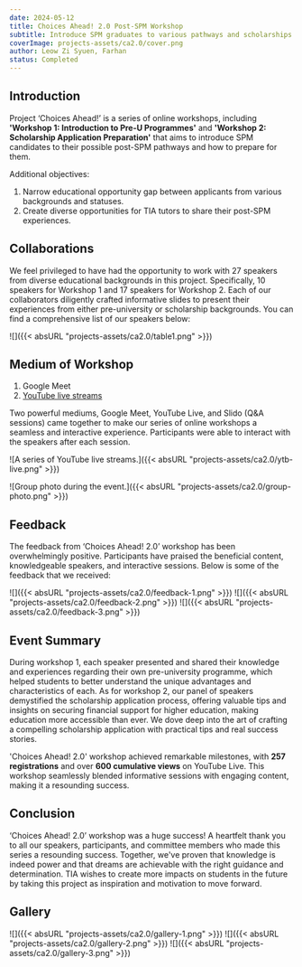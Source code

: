 ```yaml
---
date: 2024-05-12
title: Choices Ahead! 2.0 Post-SPM Workshop
subtitle: Introduce SPM graduates to various pathways and scholarships available in Malaysia.
coverImage: projects-assets/ca2.0/cover.png
author: Leow Zi Syuen, Farhan
status: Completed
---
```


## Introduction

Project ‘Choices Ahead!’ is a series of online workshops, including **'Workshop 1: Introduction to Pre-U Programmes'**
and **'Workshop 2: Scholarship Application Preparation'** that aims to introduce SPM candidates to their possible
post-SPM pathways and how to prepare for them.

Additional objectives:

1. Narrow educational opportunity gap between applicants from various backgrounds and statuses.
2. Create diverse opportunities for TIA tutors to share their post-SPM experiences.

## Collaborations

We feel privileged to have had the opportunity to work with 27 speakers from diverse educational backgrounds in this 
project. Specifically, 10 speakers for Workshop 1 and 17 speakers for Workshop 2. Each of our collaborators diligently 
crafted informative slides to present their experiences from either pre-university or scholarship backgrounds. You can 
find a comprehensive list of our speakers below:

![]({{< absURL "projects-assets/ca2.0/table1.png" >}})

## Medium of Workshop

1. Google Meet
2. [YouTube live streams](https://youtube.com/@tutorsinactionmalaysia?feature=shared)

Two powerful mediums, Google Meet, YouTube Live, and Slido (Q&A sessions) came together to make our series of online
workshops a seamless and interactive experience. Participants were able to interact with the speakers after each
session.

![A series of YouTube live streams.]({{< absURL "projects-assets/ca2.0/ytb-live.png" >}})

![Group photo during the event.]({{< absURL "projects-assets/ca2.0/group-photo.png" >}})

## Feedback

The feedback from ‘Choices Ahead! 2.0’ workshop has been overwhelmingly positive. Participants have praised the 
beneficial content, knowledgeable speakers, and interactive sessions. Below is some of the feedback that we received:

![]({{< absURL "projects-assets/ca2.0/feedback-1.png" >}})
![]({{< absURL "projects-assets/ca2.0/feedback-2.png" >}})
![]({{< absURL "projects-assets/ca2.0/feedback-3.png" >}})

## Event Summary

During workshop 1, each speaker presented and shared their knowledge and experiences regarding their own pre-university
programme, which helped students to better understand the unique advantages and characteristics of each. As for workshop
2, our panel of speakers demystified the scholarship application process, offering valuable tips and insights on
securing financial support for higher education, making education more accessible than ever. We dove deep into the art
of crafting a compelling scholarship application with practical tips and real success stories.

'Choices Ahead! 2.0' workshop achieved remarkable milestones, with **257 registrations** and over **600 cumulative
views** on YouTube Live. This workshop seamlessly blended informative sessions with engaging content, making it a 
resounding success.

## Conclusion

‘Choices Ahead! 2.0’ workshop was a huge success! A heartfelt thank you to all our speakers, participants, and committee
members who made this series a resounding success. Together, we've proven that knowledge is indeed power and that dreams
are achievable with the right guidance and determination. TIA wishes to create more impacts on students in the future by
taking this project as inspiration and motivation to move forward.

## Gallery

![]({{< absURL "projects-assets/ca2.0/gallery-1.png" >}})
![]({{< absURL "projects-assets/ca2.0/gallery-2.png" >}})
![]({{< absURL "projects-assets/ca2.0/gallery-3.png" >}})